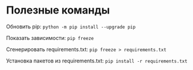 # Полезные команды

Обновить pip:
    ```
    python -m pip install --upgrade pip
    ```

Показать зависимости:
    ```
    pip freeze
    ```

Сгенерировать requirements.txt:
    ```
    pip freeze > requirements.txt
    ```

Установка пакетов из requirements.txt:
    ```
    pip install -r requirements.txt
    ```